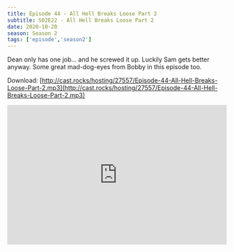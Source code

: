 ```yaml
---
title: Episode 44 - All Hell Breaks Loose Part 2
subtitle: S02E22 - All Hell Breaks Loose Part 2
date: 2020-10-20
season: Season 2
tags: ['episode','season2']
---
```


Dean only has one job... and he screwed it up.  Luckily Sam gets better anyway.  Some great mad-dog-eyes from Bobby in this episode too.

Download: [http://cast.rocks/hosting/27557/Episode-44-All-Hell-Breaks-Loose-Part-2.mp3](http://cast.rocks/hosting/27557/Episode-44-All-Hell-Breaks-Loose-Part-2.mp3)

<iframe src="https://cast.rocks/player/27557/Episode-44-All-Hell-Breaks-Loose-Part-2.mp3?episodeTitle=Episode%2044%20-%20All%20Hell%20Breaks%20Loose%20Part%202&podcastTitle=Couple%20of%20Idjits&episodeDate=October%2021st%2C%202020&imageURL=https%3A%2F%2Fcast.rocks%2Fhosting%2F27557%2Ffeeds%2FCAURZ.jpg" style="border: none; min-height: 265px; max-height: 320px; max-width: 558px; min-width: 270px; width: 100%; height: 100%;" scrollbars="no"></iframe>
